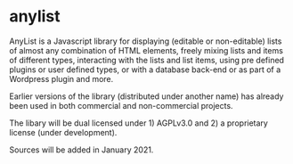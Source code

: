 # anylist
AnyList is a Javascript library for displaying (editable or non-editable) lists of almost any combination of HTML elements, freely mixing lists and items of different types, interacting with the lists and list items, using pre defined plugins or user defined types, or with a database back-end or as part of a Wordpress plugin and more. 

Earlier versions of the library (distributed under another name) has already been used in both commercial and non-commercial projects.

The libary will be dual licensed under 1) AGPLv3.0 and 2) a proprietary license (under development).

Sources will be added in January 2021.
